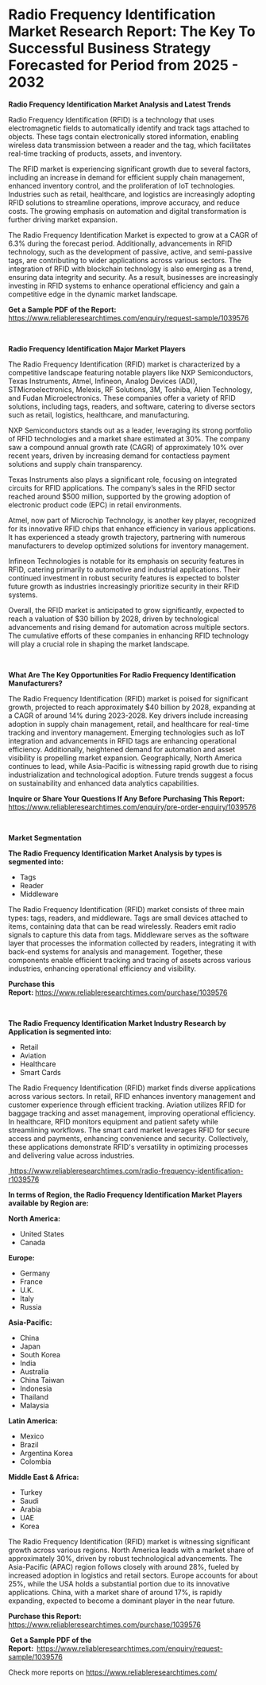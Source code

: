 <p><h1>Radio Frequency Identification Market Research Report: The Key To Successful Business Strategy Forecasted for Period from 2025 - 2032</h1></p><p><strong>Radio Frequency Identification Market Analysis and Latest Trends</strong></p>
<p><p>Radio Frequency Identification (RFID) is a technology that uses electromagnetic fields to automatically identify and track tags attached to objects. These tags contain electronically stored information, enabling wireless data transmission between a reader and the tag, which facilitates real-time tracking of products, assets, and inventory.</p><p>The RFID market is experiencing significant growth due to several factors, including an increase in demand for efficient supply chain management, enhanced inventory control, and the proliferation of IoT technologies. Industries such as retail, healthcare, and logistics are increasingly adopting RFID solutions to streamline operations, improve accuracy, and reduce costs. The growing emphasis on automation and digital transformation is further driving market expansion.</p><p>The Radio Frequency Identification Market is expected to grow at a CAGR of 6.3% during the forecast period. Additionally, advancements in RFID technology, such as the development of passive, active, and semi-passive tags, are contributing to wider applications across various sectors. The integration of RFID with blockchain technology is also emerging as a trend, ensuring data integrity and security. As a result, businesses are increasingly investing in RFID systems to enhance operational efficiency and gain a competitive edge in the dynamic market landscape.</p></p>
<p><strong>Get a Sample PDF of the Report:&nbsp;</strong> <a href="https://www.reliableresearchtimes.com/enquiry/request-sample/1039576?utm_campaign=2222&utm_medium=2&utm_source=Github&utm_content=ia&utm_term=09032025&utm_id=radio-frequency-identification">https://www.reliableresearchtimes.com/enquiry/request-sample/1039576</a></p>
<p>&nbsp;</p>
<p><strong>Radio Frequency Identification Major Market Players</strong></p>
<p><p>The Radio Frequency Identification (RFID) market is characterized by a competitive landscape featuring notable players like NXP Semiconductors, Texas Instruments, Atmel, Infineon, Analog Devices (ADI), STMicroelectronics, Melexis, RF Solutions, 3M, Toshiba, Alien Technology, and Fudan Microelectronics. These companies offer a variety of RFID solutions, including tags, readers, and software, catering to diverse sectors such as retail, logistics, healthcare, and manufacturing.</p><p>NXP Semiconductors stands out as a leader, leveraging its strong portfolio of RFID technologies and a market share estimated at 30%. The company saw a compound annual growth rate (CAGR) of approximately 10% over recent years, driven by increasing demand for contactless payment solutions and supply chain transparency. </p><p>Texas Instruments also plays a significant role, focusing on integrated circuits for RFID applications. The company’s sales in the RFID sector reached around $500 million, supported by the growing adoption of electronic product code (EPC) in retail environments.</p><p>Atmel, now part of Microchip Technology, is another key player, recognized for its innovative RFID chips that enhance efficiency in various applications. It has experienced a steady growth trajectory, partnering with numerous manufacturers to develop optimized solutions for inventory management.</p><p>Infineon Technologies is notable for its emphasis on security features in RFID, catering primarily to automotive and industrial applications. Their continued investment in robust security features is expected to bolster future growth as industries increasingly prioritize security in their RFID systems.</p><p>Overall, the RFID market is anticipated to grow significantly, expected to reach a valuation of $30 billion by 2028, driven by technological advancements and rising demand for automation across multiple sectors. The cumulative efforts of these companies in enhancing RFID technology will play a crucial role in shaping the market landscape.</p></p>
<p>&nbsp;</p>
<p><strong>What Are The Key Opportunities For Radio Frequency Identification Manufacturers?</strong></p>
<p><p>The Radio Frequency Identification (RFID) market is poised for significant growth, projected to reach approximately $40 billion by 2028, expanding at a CAGR of around 14% during 2023-2028. Key drivers include increasing adoption in supply chain management, retail, and healthcare for real-time tracking and inventory management. Emerging technologies such as IoT integration and advancements in RFID tags are enhancing operational efficiency. Additionally, heightened demand for automation and asset visibility is propelling market expansion. Geographically, North America continues to lead, while Asia-Pacific is witnessing rapid growth due to rising industrialization and technological adoption. Future trends suggest a focus on sustainability and enhanced data analytics capabilities.</p></p>
<p><strong>Inquire or Share Your Questions If Any Before Purchasing This Report:</strong> <a href="https://www.reliableresearchtimes.com/enquiry/pre-order-enquiry/1039576?utm_campaign=2222&utm_medium=2&utm_source=Github&utm_content=ia&utm_term=09032025&utm_id=radio-frequency-identification">https://www.reliableresearchtimes.com/enquiry/pre-order-enquiry/1039576</a></p>
<p>&nbsp;</p>
<p><strong>Market Segmentation</strong></p>
<p><strong>The Radio Frequency Identification Market Analysis by types is segmented into:</strong></p>
<p><ul><li>Tags</li><li>Reader</li><li>Middleware</li></ul></p>
<p><p>The Radio Frequency Identification (RFID) market consists of three main types: tags, readers, and middleware. Tags are small devices attached to items, containing data that can be read wirelessly. Readers emit radio signals to capture this data from tags. Middleware serves as the software layer that processes the information collected by readers, integrating it with back-end systems for analysis and management. Together, these components enable efficient tracking and tracing of assets across various industries, enhancing operational efficiency and visibility.</p></p>
<p><strong>Purchase this Report:&nbsp;</strong><a href="https://www.reliableresearchtimes.com/purchase/1039576?utm_campaign=2222&utm_medium=2&utm_source=Github&utm_content=ia&utm_term=09032025&utm_id=radio-frequency-identification">https://www.reliableresearchtimes.com/purchase/1039576</a></p>
<p>&nbsp;</p>
<p><strong>The Radio Frequency Identification Market Industry Research by Application is segmented into:</strong></p>
<p><ul><li>Retail</li><li>Aviation</li><li>Healthcare</li><li>Smart Cards</li></ul></p>
<p><p>The Radio Frequency Identification (RFID) market finds diverse applications across various sectors. In retail, RFID enhances inventory management and customer experience through efficient tracking. Aviation utilizes RFID for baggage tracking and asset management, improving operational efficiency. In healthcare, RFID monitors equipment and patient safety while streamlining workflows. The smart card market leverages RFID for secure access and payments, enhancing convenience and security. Collectively, these applications demonstrate RFID's versatility in optimizing processes and delivering value across industries.</p></p>
<p><a href="https://www.reliableresearchtimes.com/radio-frequency-identification-r1039576?utm_campaign=2222&utm_medium=2&utm_source=Github&utm_content=ia&utm_term=09032025&utm_id=radio-frequency-identification">&nbsp;https://www.reliableresearchtimes.com/radio-frequency-identification-r1039576</a></p>
<p><strong>In terms of Region, the Radio Frequency Identification Market Players available by Region are:</strong></p>
<p>
    <p> <strong> North America: </strong>
        <ul>
            <li>United States</li>
            <li>Canada</li>
        </ul>
        </p> 
    <p> <strong> Europe: </strong>
        <ul>
            <li>Germany</li>
            <li>France</li>
            <li>U.K.</li>
            <li>Italy</li>
            <li>Russia</li>
        </ul>
        </p> 
    <p> <strong> Asia-Pacific: </strong>
        <ul>
            <li>China</li>
            <li>Japan</li>
            <li>South Korea</li>
            <li>India</li>
            <li>Australia</li>
            <li>China Taiwan</li>
            <li>Indonesia</li>
            <li>Thailand</li>
            <li>Malaysia</li>
        </ul>
        </p> 
    <p> <strong> Latin America: </strong>
        <ul>
            <li>Mexico</li>
            <li>Brazil</li>
            <li>Argentina Korea</li>
            <li>Colombia</li>
        </ul>
        </p> 
    <p> <strong> Middle East & Africa: </strong>
        <ul>
            <li>Turkey</li>
            <li>Saudi</li>
            <li>Arabia</li>
            <li>UAE</li>
            <li>Korea</li>
        </ul>
    </p>
    </p>
<p><p>The Radio Frequency Identification (RFID) market is witnessing significant growth across various regions. North America leads with a market share of approximately 30%, driven by robust technological advancements. The Asia-Pacific (APAC) region follows closely with around 28%, fueled by increased adoption in logistics and retail sectors. Europe accounts for about 25%, while the USA holds a substantial portion due to its innovative applications. China, with a market share of around 17%, is rapidly expanding, expected to become a dominant player in the near future.</p></p>
<p><strong>Purchase this Report: </strong><a href="https://www.reliableresearchtimes.com/purchase/1039576?utm_campaign=2222&utm_medium=2&utm_source=Github&utm_content=ia&utm_term=09032025&utm_id=radio-frequency-identification">https://www.reliableresearchtimes.com/purchase/1039576</a></p>
<p>&nbsp;<strong>Get a Sample PDF of the Report:&nbsp;&nbsp;</strong><a href="https://www.reliableresearchtimes.com/enquiry/request-sample/1039576?utm_campaign=2222&utm_medium=2&utm_source=Github&utm_content=ia&utm_term=09032025&utm_id=radio-frequency-identification">https://www.reliableresearchtimes.com/enquiry/request-sample/1039576</a></p>
<p><strong></strong></p>
<p>Check more reports on <a href="https://www.reliableresearchtimes.com/?utm_campaign=2222&utm_medium=2&utm_source=Github&utm_content=ia&utm_term=09032025&utm_id=radio-frequency-identification">https://www.reliableresearchtimes.com/</a></p>